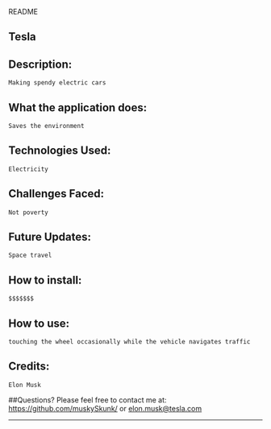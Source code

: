 README

## Tesla

## Description:
    Making spendy electric cars 
## What the application does: 
    Saves the environment
## Technologies Used: 
    Electricity
## Challenges Faced:
    Not poverty
## Future Updates:
    Space travel
## How to install:
    $$$$$$$
## How to use:
    touching the wheel occasionally while the vehicle navigates traffic
## Credits:
    Elon Musk
##Questions?
    Please feel free to contact me at:  https://github.com/muskySkunk/ or elon.musk@tesla.com

---